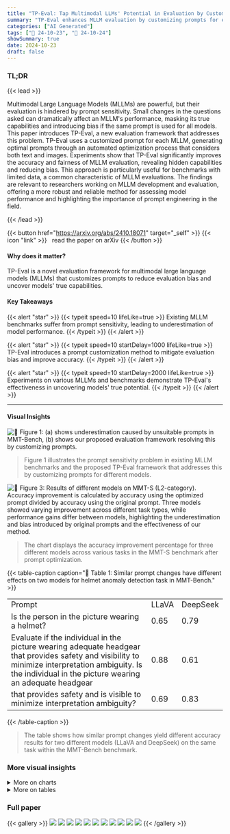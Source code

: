 ```yaml
---
title: "TP-Eval: Tap Multimodal LLMs' Potential in Evaluation by Customizing Prompts"
summary: "TP-Eval enhances MLLM evaluation by customizing prompts for each model, reducing bias and revealing true capabilities previously hidden by prompt sensitivity."
categories: ["AI Generated"]
tags: ["🔖 24-10-23", "🤗 24-10-24"]
showSummary: true
date: 2024-10-23
draft: false
---
```


### TL;DR


{{< lead >}}

Multimodal Large Language Models (MLLMs) are powerful, but their evaluation is hindered by prompt sensitivity.  Small changes in the questions asked can dramatically affect an MLLM's performance, masking its true capabilities and introducing bias if the same prompt is used for all models. This paper introduces TP-Eval, a new evaluation framework that addresses this problem.  TP-Eval uses a customized prompt for each MLLM, generating optimal prompts through an automated optimization process that considers both text and images. Experiments show that TP-Eval significantly improves the accuracy and fairness of MLLM evaluation, revealing hidden capabilities and reducing bias.  This approach is particularly useful for benchmarks with limited data, a common characteristic of MLLM evaluations. The findings are relevant to researchers working on MLLM development and evaluation, offering a more robust and reliable method for assessing model performance and highlighting the importance of prompt engineering in the field.

{{< /lead >}}


{{< button href="https://arxiv.org/abs/2410.18071" target="_self" >}}
{{< icon "link" >}} &nbsp; read the paper on arXiv
{{< /button >}}

#### Why does it matter?
TP-Eval is a novel evaluation framework for multimodal large language models (MLLMs) that customizes prompts to reduce evaluation bias and uncover models' true capabilities.
#### Key Takeaways

{{< alert "star" >}}
{{< typeit speed=10 lifeLike=true >}} Existing MLLM benchmarks suffer from prompt sensitivity, leading to underestimation of model performance. {{< /typeit >}}
{{< /alert >}}

{{< alert "star" >}}
{{< typeit speed=10 startDelay=1000 lifeLike=true >}} TP-Eval introduces a prompt customization method to mitigate evaluation bias and improve accuracy. {{< /typeit >}}
{{< /alert >}}

{{< alert "star" >}}
{{< typeit speed=10 startDelay=2000 lifeLike=true >}} Experiments on various MLLMs and benchmarks demonstrate TP-Eval's effectiveness in uncovering models' true potential. {{< /typeit >}}
{{< /alert >}}

------
#### Visual Insights



![](figures/figures_1_0.png "🔼 Figure 1: (a) shows underestimation caused by unsuitable prompts in MMT-Bench, (b) shows our proposed evaluation framework resolving this by customizing prompts.")

> Figure 1 illustrates the prompt sensitivity problem in existing MLLM benchmarks and the proposed TP-Eval framework that addresses this by customizing prompts for different models.





![](charts/charts_7_0.png "🔼 Figure 3: Results of different models on MMT-S (L2-category). Accuracy improvement is calculated by accuracy using the optimized prompt divided by accuracy using the original prompt. Three models showed varying improvement across different task types, while performance gains differ between models, highlighting the underestimation and bias introduced by original prompts and the effectiveness of our method.")

> The chart displays the accuracy improvement percentage for three different models across various tasks in the MMT-S benchmark after prompt optimization.





{{< table-caption caption="🔽 Table 1: Similar prompt changes have different effects on two models for helmet anomaly detection task in MMT-Bench." >}}
<table id='0' style='font-size:18px'><tr><td>Prompt</td><td>LLaVA</td><td>DeepSeek</td></tr><tr><td>Is the person in the picture wearing a helmet?</td><td>0.65</td><td>0.79</td></tr><tr><td>Evaluate if the individual in the picture wearing adequate headgear that provides safety and visibility to minimize interpretation ambiguity. Is the individual in the picture wearing an adequate headgear</td><td>0.88</td><td>0.61</td></tr><tr><td>that provides safety and is visible to minimize interpretation ambiguity?</td><td>0.69</td><td>0.83</td></tr></table>{{< /table-caption >}}

> The table shows how similar prompt changes yield different accuracy results for two different models (LLaVA and DeepSeek) on the same task within the MMT-Bench benchmark.



### More visual insights



<details>
<summary>More on charts
</summary>


![](charts/charts_8_0.png "🔼 Figure 4: Overall performance with different prompt methods on MMMU with LLaVA. In most cases, the results after optimization surpass those achieved with the initial prompts, and they generally outperform the original questions as well.")

> The chart compares the overall performance of LLaVA on MMMU using original questions, initial prefix prompts, and optimized prefix prompts, showing improved accuracy with optimized prompts across different disciplines.


![](charts/charts_8_1.png "🔼 Figure 5: Result of applying optimized prompts to other models. Applying customized prompts from one model to another yields performance changes that differ from each model’s inherent characteristics.")

> Figure 5 is a heatmap showing the performance changes when applying prompts optimized for one model to other models, highlighting the model-specific nature of optimal prompts.


![](charts/charts_9_0.png "🔼 Figure 6: Performance on whether to use introspection or not.")

> The chart compares the performance of three different prompt optimization methods (original, no introspection, and the proposed method) on three tasks from the MMT-S benchmark.


![](charts/charts_9_1.png "🔼 Figure 7: Influence of re-ranking. Both excessively high and low a* can lead to a reduction in performance, and each model achieves optimal performance with a* ∈ [0.5, 0.6].")

> The chart displays the effect of the re-ranking parameter (a*) on the accuracy of three different MLLMs.


</details>



<details>
<summary>More on tables
</summary>


{{< table-caption caption="🔽 Table 2: Overall result for MMT-S. All three models exhibited significant performance improvements across a substantial number of tasks following prompt customization." >}}
<table id='3' style='font-size:20px'><tr><td>Model</td><td>Original Score</td><td>TP-Eval Score</td><td>#Improved Task</td><td>Ratio</td></tr><tr><td>LLaVA-1.5-7B</td><td>50.4</td><td>54.4</td><td>32</td><td>25.1%</td></tr><tr><td>DeepSeek-VL-7B</td><td>55.2</td><td>57.3</td><td>21</td><td>23.3%</td></tr><tr><td>Mini-Intern VL-Chat-4B-V1-5</td><td>54.6</td><td>56.9</td><td>16</td><td>40.4%</td></tr></table>{{< /table-caption >}}

> Table 2 presents the overall performance of three models on the MMT-S benchmark before and after prompt customization, showing significant improvements across many tasks.


{{< table-caption caption="🔽 Table 3: Zero-shot prompt optimization utilizing In-context Learning." >}}
<table id='2' style='font-size:14px'><tr><td>Task name</td><td>Original prompt</td><td>Zero-shot</td><td>Few-shot</td></tr><tr><td>helmet anomaly detection</td><td>0.65</td><td>0.86</td><td>0.92</td></tr><tr><td>artwork emotion recognition</td><td>0.3</td><td>0.33</td><td>0.41</td></tr><tr><td>spot similarity</td><td>0.23</td><td>0.42</td><td>0.52</td></tr></table>{{< /table-caption >}}

> Table 3 shows the performance of zero-shot prompt optimization using in-context learning on three tasks from MMT-S for LLaVA, comparing the original prompt, zero-shot optimized prompt and few-shot optimized prompt.


</details>


### Full paper

{{< gallery >}}
<img src="paper_images/1.png" class="grid-w50 md:grid-w33 xl:grid-w25" />
<img src="paper_images/2.png" class="grid-w50 md:grid-w33 xl:grid-w25" />
<img src="paper_images/3.png" class="grid-w50 md:grid-w33 xl:grid-w25" />
<img src="paper_images/4.png" class="grid-w50 md:grid-w33 xl:grid-w25" />
<img src="paper_images/5.png" class="grid-w50 md:grid-w33 xl:grid-w25" />
<img src="paper_images/6.png" class="grid-w50 md:grid-w33 xl:grid-w25" />
<img src="paper_images/7.png" class="grid-w50 md:grid-w33 xl:grid-w25" />
<img src="paper_images/8.png" class="grid-w50 md:grid-w33 xl:grid-w25" />
<img src="paper_images/9.png" class="grid-w50 md:grid-w33 xl:grid-w25" />
<img src="paper_images/10.png" class="grid-w50 md:grid-w33 xl:grid-w25" />
<img src="paper_images/11.png" class="grid-w50 md:grid-w33 xl:grid-w25" />
{{< /gallery >}}